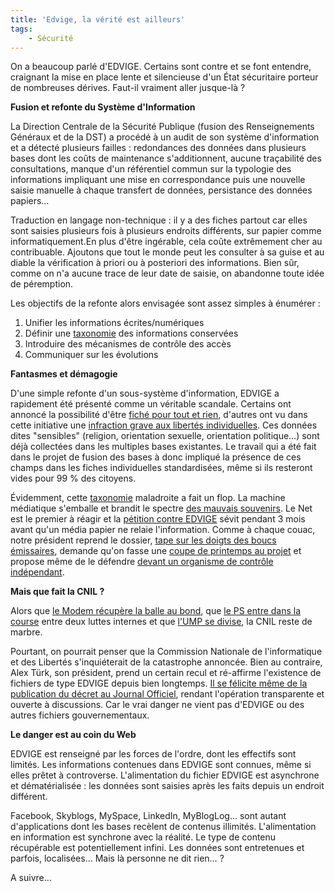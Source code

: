 ```yaml
---
title: 'Edvige, la vérité est ailleurs'
tags:
    - Sécurité
---
```


On a beaucoup parlé d'EDVIGE. Certains sont contre et se font entendre,
craignant la mise en place lente et silencieuse d'un État sécuritaire porteur de
nombreuses dérives. Faut-il vraiment aller jusque-là ?

**Fusion et refonte du Système d'Information**

La Direction Centrale de la Sécurité Publique (fusion des Renseignements
Généraux et de la DST) a procédé à un audit de son système d'information et a
détecté plusieurs failles : redondances des données dans plusieurs bases dont
les coûts de maintenance s'additionnent, aucune traçabilité des consultations,
manque d'un référentiel commun sur la typologie des informations impliquant une
mise en correspondance puis une nouvelle saisie manuelle à chaque transfert de
données, persistance des données papiers…

Traduction en langage non-technique : il y a des fiches partout car elles sont
saisies plusieurs fois à plusieurs endroits différents, sur papier comme
informatiquement.En plus d'être ingérable, cela coûte extrêmement cher au
contribuable. Ajoutons que tout le monde peut les consulter à sa guise et au
diable la vérification à priori ou à posteriori des informations. Bien sûr,
comme on n'a aucune trace de leur date de saisie, on abandonne toute idée de
péremption.

Les objectifs de la refonte alors envisagée sont assez simples à énumérer :

1.  Unifier les informations écrites/numériques
2.  Définir une
    [taxonomie](https://fr.wikipedia.org/wiki/Taxonomie#Homonymie_en_informatique)
    des informations conservées
3.  Introduire des mécanismes de contrôle des accès
4.  Communiquer sur les évolutions

**Fantasmes et démagogie**

D'une simple refonte d'un sous-système d'information, EDVIGE a rapidement été
présenté comme un véritable scandale. Certains ont annoncé la possibilité d'être
[fiché pour tout et rien](http://web.archive.org/web/20080911081722///www.liberation.fr:80/actualite/societe/349602.FR.php),
d'autres ont vu dans cette initiative une
[infraction grave](http://web.archive.org/web/20081216084725///www.cap21.net:80/dynamic/dossier.php?id=1043%3Cbr/%3E)[ aux libertés individuelles](http://web.archive.org/web/20081216084725///www.cap21.net:80/dynamic/dossier.php?id=1043%3Cbr/%3E).
Ces données dites "sensibles" (religion, orientation sexuelle, orientation
politique…) sont déjà collectées dans les multiples bases existantes. Le travail
qui a été fait dans le projet de fusion des bases à donc impliqué la présence de
ces champs dans les fiches individuelles standardisées, même si ils resteront
vides pour 99 % des citoyens.

Évidemment, cette
[taxonomie](https://fr.wikipedia.org/wiki/Taxonomie#Homonymie_en_informatique)
maladroite a fait un flop. La machine médiatique s'emballe et brandit le spectre
[des mauvais souvenirs](https://fr.answers.yahoo.com/question/index?qid=20080903095407AAd3yfr).
Le Net est le premier à réagir et la
[pétition contre EDVIGE](http://web.archive.org/web/20090412070052///nonaedvige.ras.eu.org:80/)
sévit pendant 3 mois avant qu'un média papier ne relaie l'information. Comme à
chaque couac, notre président reprend le dossier,
[tape sur les doigts des boucs émissaires](http://web.archive.org/web/20080922053339///www.liberation.fr:80/actualite/politiques/352907.FR.php?),
demande qu'on fasse une
[coupe de printemps au projet](http://www.lejdd.fr/cmc/politique/200838/grand-toilettage-pour-edvige_150124.html)
et propose même de le défendre
[devant un organisme de contrôle indépendant](http://tempsreel.nouvelobs.com/).

**Mais que fait la CNIL ?**

Alors que
[le Modem récupère la balle au bond](http://web.archive.org/web/20081020002935///www.mouvementdemocrate.fr:80/actualites/bayrou-modem-retrait-decret-edvige-100908.html?),
que
[le PS entre dans la course](http://presse.parti-socialiste.fr/2008/09/05/fichier-edvige-de-nombreuses-regressions-pour-les-libertes-publiques/)
entre deux luttes internes et que
[l'UMP se divise](http://web.archive.org/web/20080914062355///www.liberation.fr:80/actualite/politiques/351006.FR.php),
la CNIL reste de marbre.

Pourtant, on pourrait penser que la Commission Nationale de l'informatique et
des Libertés s'inquiéterait de la catastrophe annoncée. Bien au contraire, Alex
Türk, son président, prend un certain recul et ré-affirme l'existence de
fichiers de type EDVIGE depuis bien longtemps.
[Il se félicite même de la publication du décret au Journal Officiel](http://www.telerama.fr/idees/il-y-a-bien-plus-dangereux-que-le-fichier-edvige,33683.php),
rendant l'opération transparente et ouverte à discussions. Car le vrai danger ne
vient pas d'EDVIGE ou des autres fichiers gouvernementaux.

**Le danger est au coin du Web**

EDVIGE est renseigné par les forces de l'ordre, dont les effectifs sont limités.
Les informations contenues dans EDVIGE sont connues, même si elles prêtet à
controverse. L'alimentation du fichier EDVIGE est asynchrone et dématérialisée :
les données sont saisies après les faits depuis un endroit différent.

Facebook, Skyblogs, MySpace, LinkedIn, MyBlogLog… sont autant d'applications
dont les bases recèlent de contenus illimités. L'alimentation en information est
synchrone avec la réalité. Le type de contenu récupérable est potentiellement
infini. Les données sont entretenues et parfois, localisées… Mais là personne ne
dit rien… ?

A suivre…
